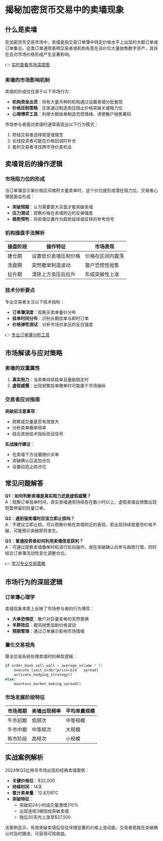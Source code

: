 # 揭秘加密货币交易中的卖墙现象

## 什么是卖墙

在加密货币交易市场中，卖墙是指交易订单簿中特定价格水平上出现的大额订单或订单集合。这类订单通常表明交易者或机构有意在该价位大量抛售数字资产，其存在会对市场价格形成产生显著影响。

👉 [实时查看市场深度图](https://bit.ly/okx_welcome)

### 卖墙的市场影响机制

卖墙的形成往往源于以下市场行为：
- **机构资金出货**：持有大量币种的机构通过设置卖墙分批套现
- **价格压制策略**：庄家通过制造卖压阻止价格突破关键阻力位
- **心理博弈工具**：利用大额挂单制造恐慌情绪，诱使散户抛售筹码

市场参与者面对卖墙时通常表现出以下行为模式：
1. 短线交易者选择观望或做空
2. 长线投资者可能在价格回调时补仓
3. 套利交易者寻找跨市场价差机会

## 卖墙背后的操作逻辑

### 市场阻力位的形成

当订单簿显示某价格区间堆积大量卖单时，这个价位就形成潜在阻力位。交易者心理层面会形成：
- **突破预期**：认为需要更大买盘才能突破卖墙
- **压力测试**：观察价格在卖墙附近的反弹强度
- **趋势预判**：将卖墙位置作为趋势延续或反转的参考信号

### 机构操盘手法解析

| 操盘阶段 | 操作特征 | 市场表现 |
|---------|----------|----------|
| 建仓期 | 设置低价卖墙压制价格 | 价格在区间内震荡 |
| 洗盘期 | 突然撤单制造波动 | 散户恐慌性抛售 |
| 拉升期 | 清除上方卖压后拉升 | 形成突破性上涨 |

### 技术分析要点

专业交易者关注以下技术指标：
- **订单簿深度**：观察买卖单量价分布
- **挂单时间分布**：识别长期挂单与即时订单
- **价格弹性测试**：分析市场对卖压的反应强度

👉 [专业订单簿分析工具](https://bit.ly/okx_welcome)

## 市场解读与应对策略

### 卖墙的双重属性

1. **真实阻力**：当卖单持续挂单且量能稳定时
2. **虚假威慑**：出现频繁挂单撤单时可能属于市场操纵

### 交易者应对指南

**突破前注意事项**：
- 观察成交量是否有效放大
- 分析卖单撤单频率
- 结合其他技术指标验证信号

**实战操作建议**：
- 在卖墙下方设置限价买单
- 突破确认后追加仓位
- 设置动态止损点位

## 常见问题解答

**Q1：如何判断卖墙是真实阻力还是虚假威慑？**  
A：观察订单挂单时间，真实卖墙通常持续存在数小时以上，虚假卖墙会频繁出现短暂停留的巨量订单。

**Q2：遇到强卖墙时应该立即止损吗？**  
A：不建议立即止损。可以观察价格在卖墙附近的表现，若出现持续放量但价格不破，可能预示突破即将发生。

**Q3：普通投资者如何利用卖墙信息获利？**  
A：可通过观察卖墙撤单时机进行反向操作，或在突破确认后参与趋势行情，同时结合订单簿流动性变化调整仓位。

👉 [学习专业交易策略](https://bit.ly/okx_welcome)

## 市场行为的深层逻辑

### 订单簿心理学

卖墙现象本质上反映了市场参与者的行为博弈：
- **大单恐惧症**：散户对巨量卖单的天然畏惧
- **羊群效应**：跟风抛售加剧价格波动
- **预期管理**：通过订单展示影响市场情绪

### 量化交易视角

算法交易系统处理卖墙时的典型逻辑：
```python
if order_book.sell_wall > average_volume * 3:
    execute_limit_order(price=bid - spread)
    activate_hedging_strategy()
else:
    maintain_market_making_spread()
```

### 市场发展阶段特征

| 市场周期 | 卖墙出现频率 | 平均单量规模 |
|---------|--------------|--------------|
| 牛市初期 | 低频次       | 中等规模     |
| 牛市中期 | 中等频次     | 大规模       |
| 熊市阶段 | 高频次       | 小规模       |

## 实战案例解析

2024年Q3比特币市场出现的经典卖墙案例：
- **关键价格位**：$32,000
- **持续时间**：14天
- **累计卖单量**：12.8万BTC
- **突破特征**：
  - 突破前24小时成交量激增210%
  - 出现连续3根阳线突破卖墙
  - 随后30天内上涨至$37,500

该案例显示，有效突破卖墙后往往伴随显著的价格上涨动能。交易者若能在突破确认时及时跟进，可获得可观收益。
